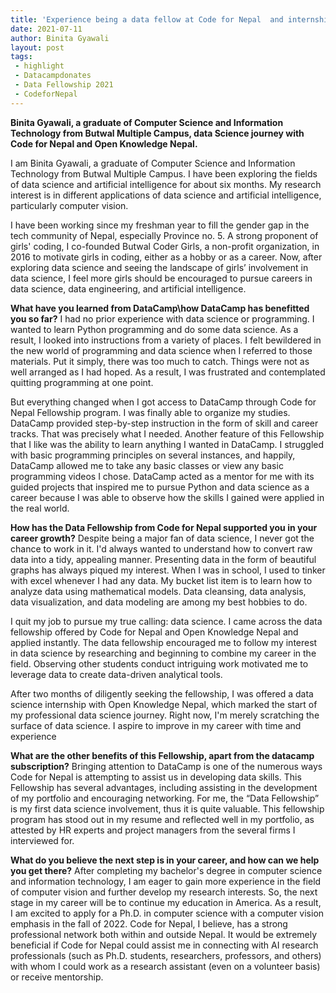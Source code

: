 ```yaml
---
title: 'Experience being a data fellow at Code for Nepal  and internship at Open Knowledge Nepal'
date: 2021-07-11
author: Binita Gyawali
layout: post
tags:
 - highlight
 - Datacampdonates 
 - Data Fellowship 2021
 - CodeforNepal
---
```


**Binita Gyawali, a graduate of Computer Science and Information Technology from Butwal Multiple Campus, data Science journey with Code for Nepal and Open Knowledge Nepal.**

I am Binita Gyawali, a graduate of Computer Science and Information Technology from Butwal Multiple Campus. I have been exploring the fields of data science and artificial intelligence for about six months. My research interest is in different applications of data science and artificial intelligence, particularly computer vision. 

I have been working since my freshman year to fill the gender gap in the tech community of Nepal, especially Province no. 5. A strong proponent of girls' coding, I co-founded Butwal Coder Girls, a non-profit organization, in 2016 to motivate girls in coding, either as a hobby or as a career. Now, after exploring data science and seeing the landscape of girls’ involvement in data science, I feel more girls should be encouraged to pursue careers in data science, data engineering, and artificial intelligence. 

**What have you learned from DataCamp\how DataCamp has benefitted you so far?** 
I had no prior experience with data science or programming. I wanted to learn Python programming and do some data science. As a result, I looked into instructions from a variety of places. I felt bewildered in the new world of programming and data science when I referred to those materials. Put it simply, there was too much to catch. Things were not as well arranged as I had hoped. As a result, I was frustrated and contemplated quitting programming at one point.

But everything changed when I got access to DataCamp through Code for Nepal Fellowship program. I was finally able to organize my studies. DataCamp provided step-by-step instruction in the form of skill and career tracks. That was precisely what I needed. Another feature of this Fellowship that I like was the ability to learn anything I wanted in DataCamp. I struggled with basic programming principles on several instances, and happily, DataCamp allowed me to take any basic classes or view any basic programming videos I chose.  DataCamp acted as a mentor for me with its guided projects that inspired me to pursue Python and data science as a career because I was able to observe how the skills I gained were applied in the real world.

**How has the Data Fellowship from Code for Nepal supported you in your career growth?**
Despite being a major fan of data science, I never got the chance to work in it. I'd always wanted to understand how to convert raw data into a tidy, appealing manner. Presenting data in the form of beautiful graphs has always piqued my interest. When I was in school, I used to tinker with excel whenever I had any data. My bucket list item is to learn how to analyze data using mathematical models. Data cleansing, data analysis, data visualization, and data modeling are among my best hobbies to do.

I quit my job to pursue my true calling: data science. I came across the data fellowship offered by Code for Nepal and Open Knowledge Nepal and applied instantly. The data fellowship encouraged me to follow my interest in data science by researching and beginning to combine my career in the field. Observing other students conduct intriguing work motivated me to leverage data to create data-driven analytical tools.

After two months of diligently seeking the fellowship, I was offered a data science internship with Open Knowledge Nepal, which marked the start of my professional data science journey. Right now, I'm merely scratching the surface of data science. I aspire to improve in my career with time and experience

**What are the other benefits of this Fellowship, apart from the datacamp subscription?** 
Bringing attention to DataCamp is one of the numerous ways Code for Nepal is attempting to assist us in developing data skills. This Fellowship has several advantages, including assisting in the development of my portfolio and encouraging networking. For me, the “Data Fellowship” is my first data science involvement, thus it is quite valuable. This fellowship program has stood out in my resume and reflected well in my portfolio, as attested by HR experts and project managers from the several firms I interviewed for.

**What do you believe the next step is in your career, and how can we help you get there?**
After completing my bachelor's degree in computer science and information technology, I am eager to gain more experience in the field of computer vision and further develop my research interests. So, the next stage in my career will be to continue my education in America. As a result, I am excited to apply for a Ph.D. in computer science with a computer vision emphasis in the fall of 2022.
Code for Nepal, I believe, has a strong professional network both within and outside Nepal. It would be extremely beneficial if Code for Nepal could assist me in connecting with AI research professionals (such as Ph.D. students, researchers, professors, and others) with whom I could work as a research assistant (even on a volunteer basis) or receive mentorship. 
